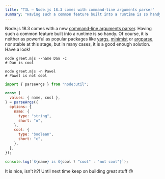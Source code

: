 ```yaml
---
title: "TIL — Node.js 18.3 comes with command-line arguments parser"
summary: "Having such a common feature built into a runtime is so handy. Of course, it is neither as powerful as popular packages nor stable at this stage, but in many cases, it is a good enough solution."
---
```


Node.js 18.3 comes with a new [command-line arguments parser](https://nodejs.org/api/util.html#utilparseargsconfig). Having such a common feature built into a runtime is so handy. Of course, it is neither as powerful as popular packages like [yargs](https://github.com/yargs/yargs), [minimist](https://github.com/substack/minimist) or [argparse](https://github.com/nodeca/argparse), nor stable at this stage, but in many cases, it is a good enough solution. Have a look!

```shell
node greet.mjs --name Dan -c
# Dan is cool
```

```shell
node greet.mjs -n Pawel
# Pawel is not cool
```

```js
import { parseArgs } from "node:util";

const {
  values: { name, cool },
} = parseArgs({
  options: {
    name: {
      type: "string",
      short: "n",
    },
    cool: {
      type: "boolean",
      short: "c",
    },
  },
});

console.log(`${name} is ${cool ? "cool" : "not cool"}`);
```

It is nice, isn't it?! Until next time keep on building great stuff 😘

